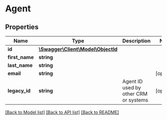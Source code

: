 # Agent

## Properties
Name | Type | Description | Notes
------------ | ------------- | ------------- | -------------
**id** | [**\Swagger\Client\Model\ObjectId**](ObjectId.md) |  | 
**first_name** | **string** |  | 
**last_name** | **string** |  | 
**email** | **string** |  | [optional] 
**legacy_id** | **string** | Agent ID used by other CRM or systems | [optional] 

[[Back to Model list]](../README.md#documentation-for-models) [[Back to API list]](../README.md#documentation-for-api-endpoints) [[Back to README]](../README.md)


